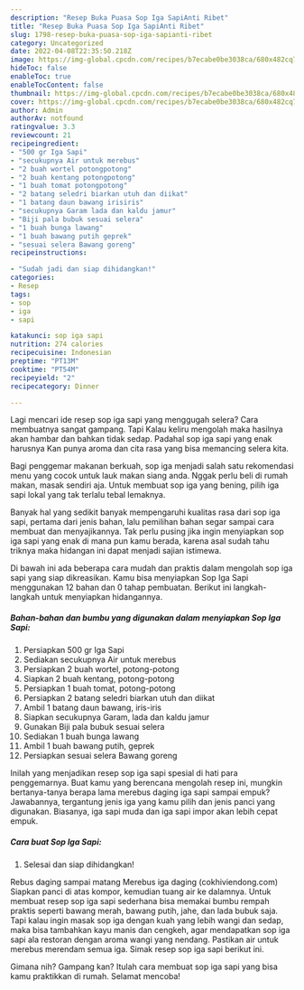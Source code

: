 ```yaml
---
description: "Resep Buka Puasa Sop Iga SapiAnti Ribet"
title: "Resep Buka Puasa Sop Iga SapiAnti Ribet"
slug: 1798-resep-buka-puasa-sop-iga-sapianti-ribet
category: Uncategorized
date: 2022-04-08T22:35:50.218Z
image: https://img-global.cpcdn.com/recipes/b7ecabe0be3038ca/680x482cq70/sop-iga-sapi-foto-resep-utama.jpg
hideToc: false
enableToc: true
enableTocContent: false
thumbnail: https://img-global.cpcdn.com/recipes/b7ecabe0be3038ca/680x482cq70/sop-iga-sapi-foto-resep-utama.jpg
cover: https://img-global.cpcdn.com/recipes/b7ecabe0be3038ca/680x482cq70/sop-iga-sapi-foto-resep-utama.jpg
author: Admin
authorAv: notfound
ratingvalue: 3.3
reviewcount: 21
recipeingredient:
- "500 gr Iga Sapi"
- "secukupnya Air untuk merebus"
- "2 buah wortel potongpotong"
- "2 buah kentang potongpotong"
- "1 buah tomat potongpotong"
- "2 batang seledri biarkan utuh dan diikat"
- "1 batang daun bawang irisiris"
- "secukupnya Garam lada dan kaldu jamur"
- "Biji pala bubuk sesuai selera"
- "1 buah bunga lawang"
- "1 buah bawang putih geprek"
- "sesuai selera Bawang goreng"
recipeinstructions:

- "Sudah jadi dan siap dihidangkan!"
categories:
- Resep
tags:
- sop
- iga
- sapi

katakunci: sop iga sapi 
nutrition: 274 calories
recipecuisine: Indonesian
preptime: "PT13M"
cooktime: "PT54M"
recipeyield: "2"
recipecategory: Dinner

---
```



Lagi mencari ide resep sop iga sapi yang menggugah selera? Cara membuatnya sangat gampang. Tapi Kalau keliru mengolah maka hasilnya akan hambar dan bahkan tidak sedap. Padahal sop iga sapi yang enak harusnya Kan punya aroma dan cita rasa yang bisa memancing selera kita.


Bagi penggemar makanan berkuah, sop iga menjadi salah satu rekomendasi menu yang cocok untuk lauk makan siang anda. Nggak perlu beli di rumah makan, masak sendiri aja. Untuk membuat sop iga yang bening, pilih iga sapi lokal yang tak terlalu tebal lemaknya.

Banyak hal yang sedikit banyak mempengaruhi kualitas rasa dari sop iga sapi, pertama dari jenis bahan, lalu pemilihan bahan segar sampai cara membuat dan menyajikannya. Tak perlu pusing jika ingin menyiapkan sop iga sapi yang enak di mana pun kamu berada, karena asal sudah tahu triknya maka hidangan ini dapat menjadi sajian istimewa.


Di bawah ini ada beberapa cara mudah dan praktis dalam mengolah sop iga sapi yang siap dikreasikan. Kamu bisa menyiapkan Sop Iga Sapi menggunakan 12 bahan dan 0 tahap pembuatan. Berikut ini langkah-langkah untuk menyiapkan hidangannya.

<!--inarticleads1-->

##### Bahan-bahan dan bumbu yang digunakan dalam menyiapkan Sop Iga Sapi:

1. Persiapkan 500 gr Iga Sapi
1. Sediakan secukupnya Air untuk merebus
1. Persiapkan 2 buah wortel, potong-potong
1. Siapkan 2 buah kentang, potong-potong
1. Persiapkan 1 buah tomat, potong-potong
1. Persiapkan 2 batang seledri biarkan utuh dan diikat
1. Ambil 1 batang daun bawang, iris-iris
1. Siapkan secukupnya Garam, lada dan kaldu jamur
1. Gunakan Biji pala bubuk sesuai selera
1. Sediakan 1 buah bunga lawang
1. Ambil 1 buah bawang putih, geprek
1. Persiapkan sesuai selera Bawang goreng


Inilah yang menjadikan resep sop iga sapi spesial di hati para penggemarnya. Buat kamu yang berencana mengolah resep ini, mungkin bertanya-tanya berapa lama merebus daging iga sapi sampai empuk? Jawabannya, tergantung jenis iga yang kamu pilih dan jenis panci yang digunakan. Biasanya, iga sapi muda dan iga sapi impor akan lebih cepat empuk. 

<!--inarticleads2-->

##### Cara buat Sop Iga Sapi:


1. Selesai dan siap dihidangkan!

Rebus daging sampai matang Merebus iga daging (cokhiviendong.com) Siapkan panci di atas kompor, kemudian tuang air ke dalamnya. Untuk membuat resep sop iga sapi sederhana bisa memakai bumbu rempah praktis seperti bawang merah, bawang putih, jahe, dan lada bubuk saja. Tapi kalau ingin masak sop iga dengan kuah yang lebih wangi dan sedap, maka bisa tambahkan kayu manis dan cengkeh, agar mendapatkan sop iga sapi ala restoran dengan aroma wangi yang nendang. Pastikan air untuk merebus merendam semua iga. Simak resep sop iga sapi berikut ini. 

Gimana nih? Gampang kan? Itulah cara membuat sop iga sapi yang bisa kamu praktikkan di rumah. Selamat mencoba!
